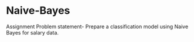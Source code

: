 # Naive-Bayes
Assignment
Problem statement- Prepare a classification model using Naive Bayes 
for salary data.
